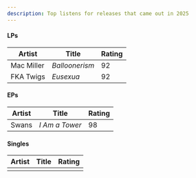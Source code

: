 ```yaml
---
description: Top listens for releases that came out in 2025
---
```

#### LPs

| Artist     | Title          | Rating |
| ---------- | -------------- | ------ |
| Mac Miller | *Balloonerism* | 92     |
| FKA Twigs  | *Eusexua*      | 92     |

#### EPs

| Artist | Title          | Rating |
| ------ | -------------- | ------ |
| Swans  | *I Am a Tower* | 98     |

#### Singles

| Artist | Title | Rating |
| ------ | ----- | ------ |
|        |       |        |


